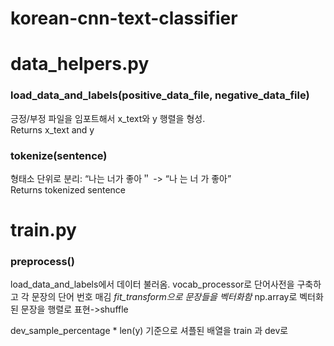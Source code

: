 # korean-cnn-text-classifier

data_helpers.py
=============

### load_data_and_labels(positive_data_file, negative_data_file)   

긍정/부정 파일을 임포트해서 x_text와 y 행렬을 형성.   
Returns x_text and y   

### tokenize(sentence)      

형태소 단위로 분리: “나는 너가 좋아＂ -> “나 는 너 가 좋아”   
Returns tokenized sentence


train.py
=============

### preprocess()

load_data_and_labels에서 데이터 불러옴.
vocab_processor로 단어사전을 구축하고 각 문장의 단어 번호 매김
*fit_transform으로 문장들을 벡터화함*
np.array로 벡터화된 문장을 행렬로 표현->shuffle

dev_sample_percentage * len(y) 기준으로 셔플된 배열을 train 과 dev로 
